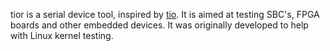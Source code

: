 tior is a serial device tool, inspired by [tio](https://github.com/tio/tio).
It is aimed at testing SBC's, FPGA boards and other embedded devices. It was
originally developed to help with Linux kernel testing.
